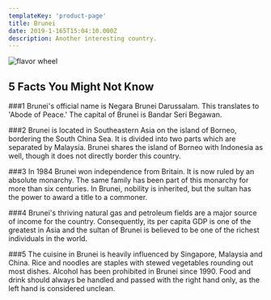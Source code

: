 ```yaml
---
templateKey: 'product-page'
title: Brunei
date: 2019-1-165T15:04:10.000Z
description: Another interesting country.
---
```


![flavor wheel](/img/flags/Brunei_Flag.png)

## 5 Facts You Might Not Know

###1
Brunei's official name is Negara Brunei Darussalam. This translates to 'Abode of Peace.' The capital of Brunei is Bandar Seri Begawan.

###2
Brunei is located in Southeastern Asia on the island of Borneo, bordering the South China Sea. It is divided into two parts which are separated by Malaysia. Brunei shares the island of Borneo with Indonesia as well, though it does not directly border this country.

###3
In 1984 Brunei won independence from Britain. It is now ruled by an absolute monarchy. The same family has been part of this monarchy for more than six centuries. In Brunei, nobility is inherited, but the sultan has the power to award a title to a commoner.

###4
Brunei's thriving natural gas and petroleum fields are a major source of income for the country. Consequently, its per capita GDP is one of the greatest in Asia and the sultan of Brunei is believed to be one of the richest individuals in the world.

###5
The cuisine in Brunei is heavily influenced by Singapore, Malaysia and China. Rice and noodles are staples with stewed vegetables rounding out most dishes. Alcohol has been prohibited in Brunei since 1990. Food and drink should always be handled and passed with the right hand only, as the left hand is considered unclean.
